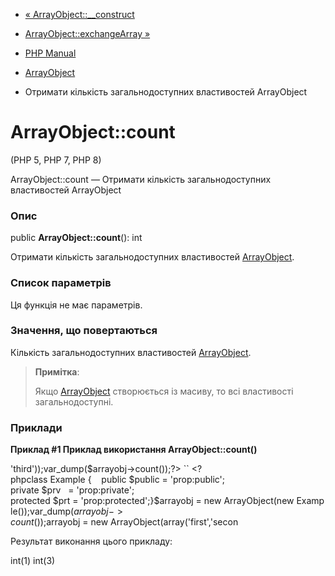 - [« ArrayObject::\_\_construct](arrayobject.construct.md)
- [ArrayObject::exchangeArray »](arrayobject.exchangearray.md)

- [PHP Manual](index.md)
- [ArrayObject](class.arrayobject.md)
- Отримати кількість загальнодоступних властивостей ArrayObject

# ArrayObject::count

(PHP 5, PHP 7, PHP 8)

ArrayObject::count — Отримати кількість загальнодоступних властивостей
ArrayObject

### Опис

public **ArrayObject::count**(): int

Отримати кількість загальнодоступних властивостей
[ArrayObject](class.arrayobject.md).

### Список параметрів

Ця функція не має параметрів.

### Значення, що повертаються

Кількість загальнодоступних властивостей [ArrayObject](class.arrayobject.md).

> **Примітка**:
>
> Якщо [ArrayObject](class.arrayobject.md) створюється із масиву, то
> всі властивості загальнодоступні.

### Приклади

**Приклад #1 Приклад використання **ArrayObject::count()****

'third'));var_dump($arrayobj->count());?> `` <?phpclass Example {    public $public = 'prop:public'; private $prv   = 'prop:private'; protected $prt = 'prop:protected';}$arrayobj = new ArrayObject(new Example());var_dump($arrayobj->count());$arrayobj = new ArrayObject(array('first','secon 

Результат виконання цього прикладу:

int(1)
int(3)
